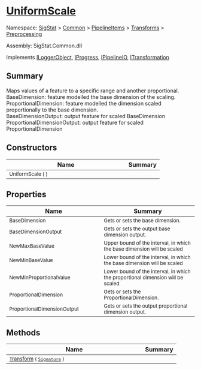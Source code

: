 # [UniformScale](./UniformScale.md)

Namespace: [SigStat]() > [Common](./../../../README.md) > [PipelineItems]() > [Transforms]() > [Preprocessing](./README.md)

Assembly: SigStat.Common.dll

Implements [ILoggerObject](./../../../ILoggerObject.md), [IProgress](./../../../Helpers/IProgress.md), [IPipelineIO](./../../../Pipeline/IPipelineIO.md), [ITransformation](./../../../ITransformation.md)

## Summary
Maps values of a feature to a specific range and another proportional.  <br>BaseDimension: feature modelled the base dimension of the scaling. <br>ProportionalDimension: feature modelled the dimension scaled proportionally to the base dimension. <br>BaseDimensionOutput: output feature for scaled BaseDimension<br>ProportionalDimensionOutput: output feature for scaled ProportionalDimension

## Constructors

| Name | Summary | 
| --- | --- | 
| <sub>UniformScale (  )</sub><img width=200/>| <sub></sub>| <br>


## Properties

| Name | Summary | 
| --- | --- | 
| <sub>BaseDimension</sub><img width=200/>| <sub>Gets or sets the base dimension.</sub>| <br>
| <sub>BaseDimensionOutput</sub><img width=200/>| <sub>Gets or sets the output base dimension output.</sub>| <br>
| <sub>NewMaxBaseValue</sub><img width=200/>| <sub>Upper bound of the interval, in which the base dimension will be scaled</sub>| <br>
| <sub>NewMinBaseValue</sub><img width=200/>| <sub>Lower bound of the interval, in which the base dimension will be scaled</sub>| <br>
| <sub>NewMinProportionalValue</sub><img width=200/>| <sub>Lower bound of the interval, in which the proportional dimension will be scaled</sub>| <br>
| <sub>ProportionalDimension</sub><img width=200/>| <sub>Gets or sets the ProportionalDimension.</sub>| <br>
| <sub>ProportionalDimensionOutput</sub><img width=200/>| <sub>Gets or sets the output proportional dimension output.</sub>| <br>


## Methods

| Name | Summary | 
| --- | --- | 
| <sub>[Transform](./Methods/UniformScale-100663845.md) ( [`Signature`](./../../../Signature.md) )</sub><img width=200/>| <sub></sub>| <br>


